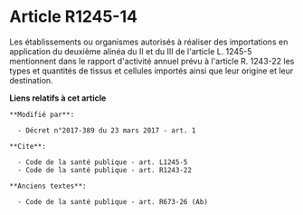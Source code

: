 # Article R1245-14

Les établissements ou organismes autorisés à réaliser des importations en application du deuxième alinéa du II et du III de
l'article L. 1245-5 mentionnent dans le rapport d'activité annuel prévu à l'article R. 1243-22 les types et quantités de
tissus et cellules importés ainsi que leur origine et leur destination.

**Liens relatifs à cet article**

	**Modifié par**:

	  - Décret n°2017-389 du 23 mars 2017 - art. 1

	**Cite**:

	  - Code de la santé publique - art. L1245-5
	  - Code de la santé publique - art. R1243-22

	**Anciens textes**:

	  - Code de la santé publique - art. R673-26 (Ab)
